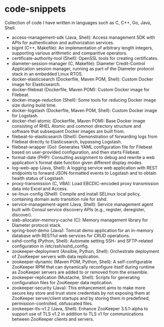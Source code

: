 # code-snippets
Collection of code I have written in languages such as C, C++, Go, Java, Shell.
- access-management-sdk (Java, Shell): Access management SDK with APIs for authentication and authorization services.
- bigint (C++, Makefile): An implementation of arbitrary length integers, supporting various arithmetic and comparitive operators.
- certificate-authority-tool (Shell): OpenSSL tools for creating certificates.
- diameter-session-manager (C, Makefile): Diameter Credit-Control Application session manager, running as part of the Diameter protocol stack in an embedded Linux RTOS.
- docker-elasticsearch (Dockerfile, Maven POM, Shell): Custom Docker image for Elasticsearch.
- docker-filebeat (Dockerfile, Maven POM): Custom Docker image for Filebeat.
- docker-image-reduction (Shell): Some tools for reducing Docker image size during build time.
- docker-logstash (Dockerfile, Maven POM, Shell): Custom Docker image for Logstash.
- docker-rhel-atomic (Dockerfile, Maven POM): Base Docker image consisting of RHEL Atomic and common directory structure and software that subsequent Docker images are built from.
- filebeat-to-elasticsearch (Shell): Demonstration of forwarding logs from Filebeat directly to Elasticsearch, bypassing Logstash.
- filebeat-wrapper (Go): Generates YAML configuration file for Filebeat based on user-provided configuration, and then starts Filebeat.
- format-date (PHP): Consulting assignment to debug and rewrite a web application's format date function given different display modes.
- log-web-app (Java, Shell): A logging service web application with REST endpoints to forward JSON-formatted events to Logstash and to obtain health status of Logstash.
- proxy-transmission (C, VBA): Load EBCDIC-encoded proxy transmission data into Excel and Access.
- se-linux-config (Shell): Compile and install SELinux local policy, containing domain auto transition rule for sshd.
- service-management-agent (Java, Shell): Service management agent built with Consul service discovery APIs (e.g., register, deregister, discover).
- slab-allocator-memory-cache (C): Memory management library for Diameter protocol stack.
- spring-boot-demo (Java): Tomcat demo application for an in-memory database with RESTful web services for CRUD operations.
- sshd-config (Python, Shell): Automate setting SSH- and SFTP-related configuration in /etc/ssh/sshd_config.
- zookeeper-deployment (Ansible, Python, Shell): Orchestrate deployment of ZooKeeper servers with data replication.
- zookeeper-dynamic (Maven POM, Python, Shell): A self-configurable ZooKeeper RPM that can dynamically reconfigure itself during runtime as ZooKeeper servers are added to or removed from the ensemble.
- zookeeper-replication (Mustache, Shell): Scripts for generating configuration files for ZooKeeper data replication.
- zookeeper-security (Java): This enhancement aims to make more secure key store and trust store credentials by not exposing them at ZooKeeper server/client startups and by storing them in predefined, permission-controlled, obfuscated files.
- zookeeper-tls-v1.2 (Java, Shell): Enhance ZooKeeper 3.5.1-alpha to support use of TLS v1.2 in addition to TLS v1 for communications between ZooKeeper clients and servers.
